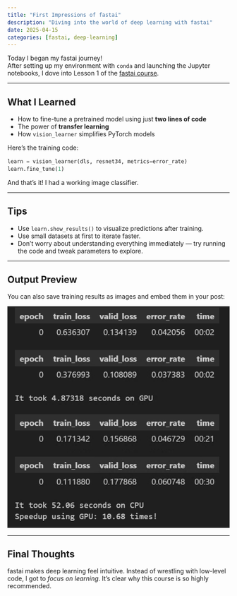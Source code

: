```yaml
---
title: "First Impressions of fastai"
description: "Diving into the world of deep learning with fastai"
date: 2025-04-15
categories: [fastai, deep-learning]
---
```


Today I began my fastai journey!   
After setting up my environment with `conda` and launching the Jupyter notebooks, I dove into Lesson 1 of the [fastai course](https://course.fast.ai/).

---

## What I Learned

- How to fine-tune a pretrained model using just **two lines of code**
- The power of **transfer learning**
- How `vision_learner` simplifies PyTorch models

Here’s the training code:

```python
learn = vision_learner(dls, resnet34, metrics=error_rate)
learn.fine_tune(1)
```

And that’s it! I had a working image classifier.

---

## Tips

- Use `learn.show_results()` to visualize predictions after training.
- Use small datasets at first to iterate faster.
- Don’t worry about understanding everything immediately — try running the code and tweak parameters to explore.

---

## Output Preview

You can also save training results as images and embed them in your post:

![Sample Training Output](/images/training-image.png "Compare with cpu output")

---

## Final Thoughts

fastai makes deep learning feel intuitive. Instead of wrestling with low-level code, I got to *focus on learning*. It’s clear why this course is so highly recommended.


